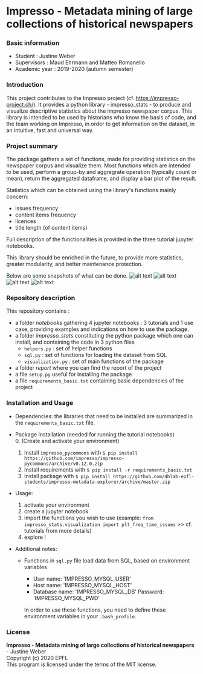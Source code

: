 # Impresso - Metadata mining of large collections of historical newspapers 

### Basic information

- Student : Justine Weber
- Supervisors : Maud Ehrmann and Matteo Romanello
- Academic year : 2019-2020 (autumn semester)

### Introduction

This project contributes to the Impresso project (cf. https://impresso-project.ch/). 
It provides a python library - impresso_stats - to produce and visualize descriptive statistics 
about the impresso newspaper corpus. This library is intended to be used by historians who know 
the basis of code, and the team working on Impresso, in order to get information on the dataset, 
in an intuitive, fast and universal way. 
### Project summary

The package gathers a set of functions, made for providing statistics on the newspaper corpus and visualize them. 
Most functions which are intended to be used, perform a group-by and aggregrate operation (typically count or mean), 
return the aggregated dataframe, and display a bar plot of the result.

Statistics which can be obtained using the library's functions mainly concern:
 - issues frequency
 - content items frequency
 - licences
 - title length (of content items)

Full description of the functionalities is provided in the three tutorial jupyter notebooks.

This library should be enriched in the future, to provide more statistics, greater modularity, and better maintenance protection.

Below are some snapshots of what can be done.
![alt text][plot1]
![alt text][plot2]
![alt text][plot3]
![alt text][plot4]

[plot1]: https://github.com/dhlab-epfl-students/impresso-metadata-explorer/blob/master/images/plt-freq-issues.png "Number of issues through time for newspapers Gazette de Lausanne and Journal de Genève"
[plot2]: https://github.com/dhlab-epfl-students/impresso-metadata-explorer/blob/master/images/plt-licences-time.png "Number of issues per access right type through time"
[plot3]: https://github.com/dhlab-epfl-students/impresso-metadata-explorer/blob/master/images/plt-freq-ci-1d.png "Number of content items per newspapers in the 19th century"
[plot4]: https://github.com/dhlab-epfl-students/impresso-metadata-explorer/blob/master/images/plt-freq-ci.png "Number of images (dark) compared to advertisements (light) in journals Gazette de Lausanne and Journal de Genève (over the whole dataset)"


### Repository description
This repository contains :
- a folder _notebooks_ gathering 4 jupyter notebooks : 3 tutorials and 1 use case, providing examples and indications on how to use the package.
- a folder _impresso_stats_ constituting the python package which one can install, and containing the code in 3 python files
	- `helpers.py` : set of helper functions
	- `sql.py` : set of functions for loading the dataset from SQL
	- `visualization.py` : set of main functions of the package
- a folder _report_ where you can find the report of the project
- a file `setup.py` useful for installing the package
- a file `requirements_basic.txt` containing basic dependencies of the project


### Installation and Usage
- Dependencies: the libraries that need to be installed are summarized in the `requirements_basic.txt` file.

- Package Installation (needed for running the tutorial notebooks) <br/>
	0. (Create and activate your environment)
	1. Install `impresso_pycommons` with `$ pip install https://github.com/impresso/impresso-pycommons/archive/v0.12.0.zip`
	2. Install requirements with `$ pip install -r requirements_basic.txt`
	3. Install package with `$ pip install https://github.com/dhlab-epfl-students/impresso-metadata-explorer/archive/master.zip`

- Usage: 
	1. activate your environment
	2. create a jupyter notebook
	3. import the functions you wish to use
		(example: `from impresso_stats.visualization import plt_freq_time_issues` >> cf. tutorials from more details)
	4. explore !

- Additional notes:
    - Functions in `sql.py` file load data from SQL, based on environment variables 
        - User name: 'IMPRESSO_MYSQL_USER'
        - Host name: 'IMPRESSO_MYSQL_HOST'
        - Database name: 'IMPRESSO_MYSQL_DB'
        Password: 'IMPRESSO_MYSQL_PWD'
        
        In order to use these functions, you need to define these environment variables in your `.bash_profile`.

### License  
**Impresso - Metadata mining of large collections of historical newspapers** - Justine Weber    
Copyright (c) 2020 EPFL    
This program is licensed under the terms of the MIT license.   


